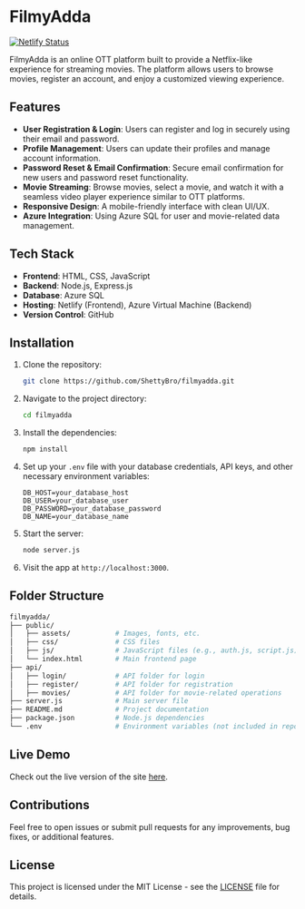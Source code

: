 
# FilmyAdda

[![Netlify Status](https://api.netlify.com/api/v1/badges/YOUR_BADGE_ID/deploy-status)](https://filmyadda-1.netlify.app)

FilmyAdda is an online OTT platform built to provide a Netflix-like experience for streaming movies. The platform allows users to browse movies, register an account, and enjoy a customized viewing experience.

## Features

- **User Registration & Login**: Users can register and log in securely using their email and password.
- **Profile Management**: Users can update their profiles and manage account information.
- **Password Reset & Email Confirmation**: Secure email confirmation for new users and password reset functionality.
- **Movie Streaming**: Browse movies, select a movie, and watch it with a seamless video player experience similar to OTT platforms.
- **Responsive Design**: A mobile-friendly interface with clean UI/UX.
- **Azure Integration**: Using Azure SQL for user and movie-related data management.

## Tech Stack

- **Frontend**: HTML, CSS, JavaScript
- **Backend**: Node.js, Express.js
- **Database**: Azure SQL
- **Hosting**: Netlify (Frontend), Azure Virtual Machine (Backend)
- **Version Control**: GitHub

## Installation

1. Clone the repository:

   ```bash
   git clone https://github.com/ShettyBro/filmyadda.git
   ```

2. Navigate to the project directory:

   ```bash
   cd filmyadda
   ```

3. Install the dependencies:

   ```bash
   npm install
   ```

4. Set up your `.env` file with your database credentials, API keys, and other necessary environment variables:

   ```
   DB_HOST=your_database_host
   DB_USER=your_database_user
   DB_PASSWORD=your_database_password
   DB_NAME=your_database_name
   ```

5. Start the server:

   ```bash
   node server.js
   ```

6. Visit the app at `http://localhost:3000`.

## Folder Structure

```bash
filmyadda/
├── public/
│   ├── assets/           # Images, fonts, etc.
│   ├── css/              # CSS files
│   ├── js/               # JavaScript files (e.g., auth.js, script.js)
│   └── index.html        # Main frontend page
├── api/
│   ├── login/            # API folder for login
│   ├── register/         # API folder for registration
│   ├── movies/           # API folder for movie-related operations
├── server.js             # Main server file
├── README.md             # Project documentation
├── package.json          # Node.js dependencies
└── .env                  # Environment variables (not included in repo)
```

## Live Demo

Check out the live version of the site [here](https://filmyadda-1.netlify.app).

## Contributions

Feel free to open issues or submit pull requests for any improvements, bug fixes, or additional features.

## License

This project is licensed under the MIT License - see the [LICENSE](LICENSE) file for details.
